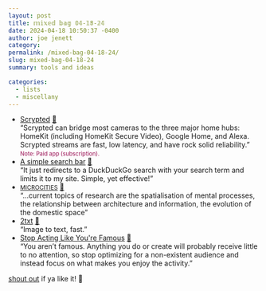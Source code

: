 ```yaml
---
layout: post
title: 𝕞𝕚𝕩𝕖𝕕 𝕓𝕒𝕘 𝟘𝟜-𝟙𝟠-𝟚𝟜
date: 2024-04-18 10:50:37 -0400
author: joe jenett
category: 
permalink: /mixed-bag-04-18-24/
slug: mixed-bag-04-18-24
summary: tools and ideas

categories:
  - lists
  - miscellany
---
```

<ul class="links">
	<li><a title="Scrypted" href="https://www.scrypted.app/">Scrypted</a> <a href="https://pinboard.in/u:devnall">📌</a><br>“Scrypted can bridge most cameras to the three major home hubs: HomeKit (including HomeKit Secure Video), Google Home, and Alexa. Scrypted streams are fast, low latency, and have rock solid reliability.” <br><span style="font-size:.8em;color:#a72f6a;font-weight:500;">Note: Paid app (subscription).</span></li>
	<li><a title="A simple search bar | Garrit's Notes" href="https://garrit.xyz/posts/2024-04-11-a-simple-search-bar">A simple search bar</a> <a href="https://pinboard.in/u:fileformat">📌</a><br>“It just redirects to a DuckDuckGo search with your search term and limits it to my site. Simple, yet effective!”</li>
	<li><a title="MICROCITIES" href="https://microcities.studio/"><small>MICROCITIES</small></a> <a href="https://pinboard.in/u:sdellis">📌</a><br>“...current topics of research are the spatialisation of mental processes, the relationship between architecture and information, the evolution of the domestic space”</li>
	<li><a title="2txt" href="https://2txt.vercel.app/">2txt</a> <a href="https://pinboard.in/u:thulstrup">📌</a><br>“Image to text, fast.”</li>
	<li><a title="Stop Acting Like You're Famous" href="https://ajkprojects.com/stopactinglikeyourefamous">Stop Acting Like You're Famous</a> <a href="https://pinboard.in/u:pmigdal">📌</a><br>“You aren’t famous. Anything you do or create will probably receive little to no attention, so stop optimizing for a non-existent audience and instead focus on what makes you enjoy the activity.”</li>
</ul>

<a href="/mixed-bag-04-18-24/#result">shout out</a> if ya like it!  📣

<a style="display:none;" href="https://brid.gy/publish/mastodon"><small>(cross-posted to mastodon)</small></a>